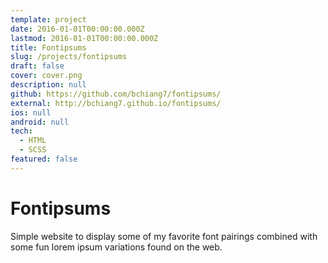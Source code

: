 ```yaml
---
template: project
date: 2016-01-01T00:00:00.000Z
lastmod: 2016-01-01T00:00:00.000Z
title: Fontipsums
slug: /projects/fontipsums
draft: false
cover: cover.png
description: null
github: https://github.com/bchiang7/fontipsums/
external: http://bchiang7.github.io/fontipsums/
ios: null
android: null
tech:
  - HTML
  - SCSS
featured: false
---
```


# Fontipsums

Simple website to display some of my favorite font pairings combined with some fun lorem ipsum variations found on the web.
